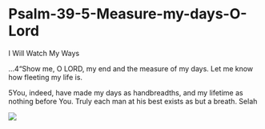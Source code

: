 # Psalm-39-5-Measure-my-days-O-Lord
I Will Watch My Ways

…4“Show me, O LORD, my end and the measure of my days. Let me know how fleeting my life is.

5You, indeed, have made my days as handbreadths, and my lifetime as nothing before You. Truly each man at his best exists as but a breath. Selah 

![](https://jvn2k07.files.wordpress.com/2018/10/psalm-39-4-5-kjv.jpg)
